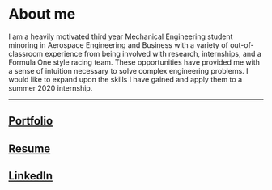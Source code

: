 # About me

I am a heavily motivated third year Mechanical Engineering student minoring in Aerospace Engineering and Business with a variety of out-of-classroom experience from being involved with research, internships, and a Formula One style racing team. These opportunities have provided me with a sense of intuition necessary to solve complex engineering problems. I would like to expand upon the skills I have gained and apply them to a summer 2020 internship.

***

## [Portfolio](./PTEST.pdf)


## [Resume](./another-page.html)


## [LinkedIn](www.linkedin.com/in/john-cummings1)
